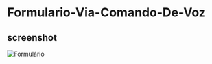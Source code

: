 # Formulario-Via-Comando-De-Voz
## screenshot
<img src="https://media.discordapp.net/attachments/979043101488349214/1025476645517262858/Screenshot_2.png?width=901&height=413" alt="Formulário">
